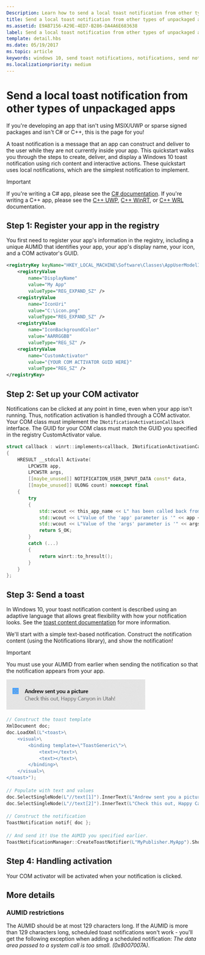 ```yaml
---
Description: Learn how to send a local toast notification from other types of unpackaged apps and handle the user clicking the toast.
title: Send a local toast notification from other types of unpackaged apps
ms.assetid: E9AB7156-A29E-4ED7-B286-DA4A6E683638
label: Send a local toast notification from other types of unpackaged apps
template: detail.hbs
ms.date: 05/19/2017
ms.topic: article
keywords: windows 10, send toast notifications, notifications, send notifications, toast notifications, how to, quickstart, getting started, code sample, walkthrough, other types of apps, unpackaged
ms.localizationpriority: medium
---
```

# Send a local toast notification from other types of unpackaged apps

If you're developing an app that isn't using MSIX/UWP or sparse signed packages and isn't C# or C++, this is the page for you!

A toast notification is a message that an app can construct and deliver to the user while they are not currently inside your app. This quickstart walks you through the steps to create, deliver, and display a Windows 10 toast notification using rich content and interactive actions. These quickstart uses local notifications, which are the simplest notification to implement.

> [!IMPORTANT]
> If you're writing a C# app, please see the [C# documentation](send-local-toast.md). If you're writing a C++ app, please see the [C++ UWP](send-local-toast-cpp-uwp.md), [C++ WinRT](send-local-toast-cpp-winrt.md), or [C++ WRL](send-local-toast-desktop-cpp-wrl.md) documentation.



## Step 1: Register your app in the registry

You first need to register your app's information in the registry, including a unique AUMID that identifies your app, your app's display name, your icon, and a COM activator's GUID.

```xml
<registryKey keyName="HKEY_LOCAL_MACHINE\Software\Classes\AppUserModelId\<YOUR_AUMID>">
    <registryValue
        name="DisplayName"
        value="My App"
        valueType="REG_EXPAND_SZ" />
    <registryValue
        name="IconUri"
        value="C:\icon.png"
        valueType="REG_EXPAND_SZ" />
    <registryValue
        name="IconBackgroundColor"
        value="AARRGGBB"
        valueType="REG_SZ" />
    <registryValue
        name="CustomActivator"
        value="{YOUR COM ACTIVATOR GUID HERE}"
        valueType="REG_SZ" />
</registryKey>
```

## Step 2: Set up your COM activator

Notifications can be clicked at any point in time, even when your app isn't running. Thus, notification activation is handled through a COM activator. Your COM class must implement the `INotificationActivationCallback` interface. The GUID for your COM class must match the GUID you specified in the registry CustomActivator value.

```cpp
struct callback : winrt::implements<callback, INotificationActivationCallback>
{
    HRESULT __stdcall Activate(
        LPCWSTR app,
        LPCWSTR args,
        [[maybe_unused]] NOTIFICATION_USER_INPUT_DATA const* data,
        [[maybe_unused]] ULONG count) noexcept final
    {
        try
        {
            std::wcout << this_app_name << L" has been called back from a notification." << std::endl;
            std::wcout << L"Value of the 'app' parameter is '" << app << L"'." << std::endl;
            std::wcout << L"Value of the 'args' parameter is '" << args << L"'." << std::endl;
            return S_OK;
        }
        catch (...)
        {
            return winrt::to_hresult();
        }
    }
};
```



## Step 3: Send a toast

In Windows 10, your toast notification content is described using an adaptive language that allows great flexibility with how your notification looks. See the [toast content documentation](adaptive-interactive-toasts.md) for more information.

We'll start with a simple text-based notification. Construct the notification content (using the Notifications library), and show the notification!

> [!IMPORTANT]
> You must use your AUMID from earlier when sending the notification so that the notification appears from your app.

<img alt="Simple text notification" src="images/send-toast-01.png" width="364"/>

```cpp
// Construct the toast template
XmlDocument doc;
doc.LoadXml(L"<toast>\
    <visual>\
        <binding template=\"ToastGeneric\">\
            <text></text>\
            <text></text>\
        </binding>\
    </visual>\
</toast>");

// Populate with text and values
doc.SelectSingleNode(L"//text[1]").InnerText(L"Andrew sent you a picture");
doc.SelectSingleNode(L"//text[2]").InnerText(L"Check this out, Happy Canyon in Utah!");

// Construct the notification
ToastNotification notif{ doc };

// And send it! Use the AUMID you specified earlier.
ToastNotificationManager::CreateToastNotifier(L"MyPublisher.MyApp").Show(notif);
```


## Step 4: Handling activation

Your COM activator will be activated when your notification is clicked.


## More details

### AUMID restrictions

The AUMID should be at most 129 characters long. If the AUMID is more than 129 characters long, scheduled toast notifications won't work - you'll get the following exception when adding a scheduled notification: *The data area passed to a system call is too small. (0x8007007A)*.